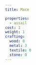 ```yaml
---
title: Mace

properties:
  - assail
cost: 1
weight: 1
crafting:
  wood: 0
  metal: 3
  textile: 0
  stone: 0
---
```

